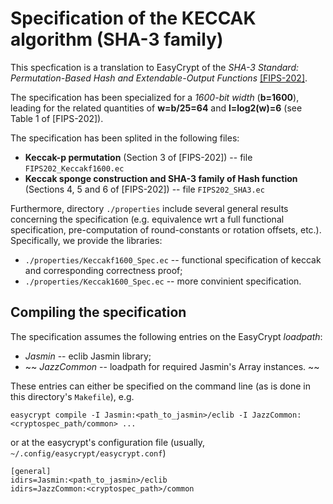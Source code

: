 # Specification of the KECCAK algorithm (SHA-3 family)

This specfication is a translation to EasyCrypt of the *SHA-3
Standard: Permutation-Based Hash and Extendable-Output Functions*
[[FIPS-202]](https://csrc.nist.gov/publications/detail/fips/202/final).

The specification has been specialized for a *1600-bit width*
(**b=1600**), leading for the related quantities of **w=b/25=64** and
**l=log2(w)=6** (see Table 1 of [FIPS-202]).

The specification has been splited in the following files:
* **Keccak-p permutation** (Section 3 of [FIPS-202]) -- file
  `FIPS202_Keccakf1600.ec`
* **Keccak sponge construction and SHA-3 family of Hash function**
  (Sections 4, 5 and 6 of [FIPS-202]) -- file `FIPS202_SHA3.ec`

Furthermore, directory `./properties` include several general results
concerning the specification (e.g. equivalence wrt a full functional
specification, pre-computation of round-constants or rotation offsets,
etc.). Specifically, we provide the libraries:

* `./properties/Keccakf1600_Spec.ec` -- functional specification of
  keccak and corresponding correctness proof;
* `./properties/Keccak1600_Spec.ec` -- more convinient specification.

## Compiling the specification


The specification assumes the following entries on the EasyCrypt *loadpath*:
* *Jasmin* -- eclib Jasmin library;
* ~~ *JazzCommon* -- loadpath for required Jasmin's Array instances. ~~

These entries can either be specified on the command line (as is done
in this directory's `Makefile`), e.g.

```
easycrypt compile -I Jasmin:<path_to_jasmin>/eclib -I JazzCommon:<cryptospec_path/common> ...
```

or at the easycrypt's configuration file (usually, `~/.config/easycrypt/easycrypt.conf`)

```
[general]
idirs=Jasmin:<path_to_jasmin>/eclib
idirs=JazzCommon:<cryptospec_path>/common
```

